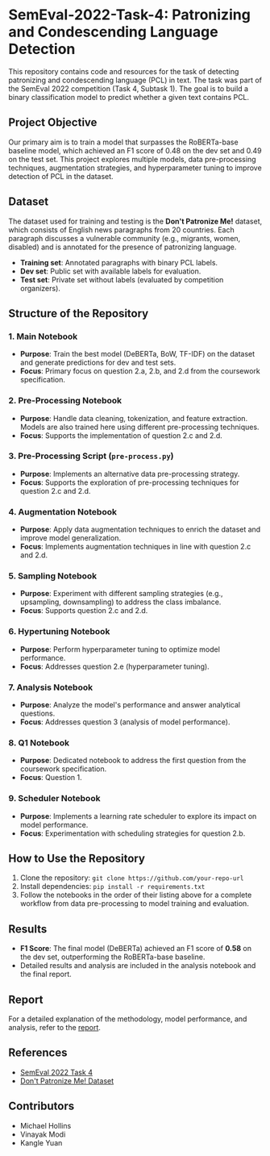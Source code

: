 # SemEval-2022-Task-4: Patronizing and Condescending Language Detection

This repository contains code and resources for the task of detecting patronizing and condescending language (PCL) in text. The task was part of the SemEval 2022 competition (Task 4, Subtask 1). The goal is to build a binary classification model to predict whether a given text contains PCL.

## Project Objective
Our primary aim is to train a model that surpasses the RoBERTa-base baseline model, which achieved an F1 score of 0.48 on the dev set and 0.49 on the test set. This project explores multiple models, data pre-processing techniques, augmentation strategies, and hyperparameter tuning to improve detection of PCL in the dataset.

## Dataset
The dataset used for training and testing is the **Don't Patronize Me!** dataset, which consists of English news paragraphs from 20 countries. Each paragraph discusses a vulnerable community (e.g., migrants, women, disabled) and is annotated for the presence of patronizing language.

- **Training set**: Annotated paragraphs with binary PCL labels.
- **Dev set**: Public set with available labels for evaluation.
- **Test set**: Private set without labels (evaluated by competition organizers).

## Structure of the Repository

### 1. Main Notebook
- **Purpose**: Train the best model (DeBERTa, BoW, TF-IDF) on the dataset and generate predictions for dev and test sets.
- **Focus**: Primary focus on question 2.a, 2.b, and 2.d from the coursework specification.

### 2. Pre-Processing Notebook
- **Purpose**: Handle data cleaning, tokenization, and feature extraction. Models are also trained here using different pre-processing techniques.
- **Focus**: Supports the implementation of question 2.c and 2.d.

### 3. Pre-Processing Script (`pre-process.py`)
- **Purpose**: Implements an alternative data pre-processing strategy.
- **Focus**: Supports the exploration of pre-processing techniques for question 2.c and 2.d.

### 4. Augmentation Notebook
- **Purpose**: Apply data augmentation techniques to enrich the dataset and improve model generalization.
- **Focus**: Implements augmentation techniques in line with question 2.c and 2.d.

### 5. Sampling Notebook
- **Purpose**: Experiment with different sampling strategies (e.g., upsampling, downsampling) to address the class imbalance.
- **Focus**: Supports question 2.c and 2.d.

### 6. Hypertuning Notebook
- **Purpose**: Perform hyperparameter tuning to optimize model performance.
- **Focus**: Addresses question 2.e (hyperparameter tuning).

### 7. Analysis Notebook
- **Purpose**: Analyze the model's performance and answer analytical questions.
- **Focus**: Addresses question 3 (analysis of model performance).

### 8. Q1 Notebook
- **Purpose**: Dedicated notebook to address the first question from the coursework specification.
- **Focus**: Question 1.

### 9. Scheduler Notebook
- **Purpose**: Implements a learning rate scheduler to explore its impact on model performance.
- **Focus**: Experimentation with scheduling strategies for question 2.b.

## How to Use the Repository
1. Clone the repository: `git clone https://github.com/your-repo-url`
2. Install dependencies: `pip install -r requirements.txt`
3. Follow the notebooks in the order of their listing above for a complete workflow from data pre-processing to model training and evaluation.

## Results
- **F1 Score**: The final model (DeBERTa) achieved an F1 score of **0.58** on the dev set, outperforming the RoBERTa-base baseline.
- Detailed results and analysis are included in the analysis notebook and the final report.

## Report
For a detailed explanation of the methodology, model performance, and analysis, refer to the [report]().

## References
- [SemEval 2022 Task 4](https://sites.google.com/view/pcl-detection-semeval2022/)
- [Don't Patronize Me! Dataset](https://github.com/CRLala/NLPLabs-2024/tree/main/Dont_Patronize_Me_Trainingset)

## Contributors
- Michael Hollins 
- Vinayak Modi 
- Kangle Yuan

